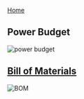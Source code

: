 [Home](/index.md)


## Power Budget

![power budget](https://github.com/Team-309-Weather-Station/EGR314-Spring2024-Team309.github.io/assets/157083379/6b38f5da-ba58-4547-8eeb-7483822a28b9)


## [Bill of Materials](https://docs.google.com/spreadsheets/d/1t2ft6POlQOHWxzSHua7qpe4oo7F90Wr8/edit#gid=70035195)

![BOM](https://github.com/Team-309-Weather-Station/EGR314-Spring2024-Team309.github.io/assets/157083379/71266d87-fd8e-410e-ba64-95c9708e8722)
